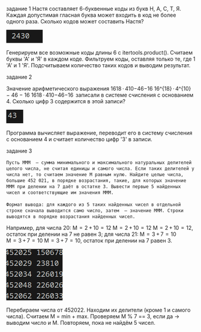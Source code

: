 задание 1
Настя составляет 6-буквенные коды из букв Н, А, С, Т, Я. Каждая допустимая гласная буква может входить в код не более одного раза. Сколько кодов может составить Настя?

![](Screenshot_20250227_142006.png)

Генерируем все возможные коды длины 6 с itertools.product().
Считаем буквы 'А' и 'Я' в каждом коде.
Фильтруем коды, оставляя только те, где 1 'А' и 1 'Я'.
Подсчитываем количество таких кодов и выводим результат.

задание 2

Значение арифметического выражения 1618 ⋅ 410−46−16 16^{18} · 4^{10} − 46 − 16 1618 ⋅ 410−46−16  записали в системе счисления с основанием 4. Сколько цифр 3 содержится в этой записи?

![](Screenshot_20250227_142226.png)

Программа вычисляет выражение, переводит его в систему счисления с основанием 4 и считает количество цифр '3' в записи.

задание 3

    Пусть MMM  — сумма минимального и максимального натуральных делителей целого числа, не считая единицы и самого числа. Если таких делителей у числа нет, то считаем значение M равным нулю. Найдите целые числа, большие 452 021, в порядке возрастания, такие, для которых значение MMM при делении на 7 даёт в остатке 3. Вывести первые 5 найденных чисел и соответствующие им значения MMM.

    Формат вывода: для каждого из 5 таких найденных чисел в отдельной строке сначала выводится само число, затем  — значение MMM. Строки выводятся в порядке возрастания найденных чисел.


 Например, для числа 20: M  =  2 + 10  =  12 M  =  2 + 10  =  12 M  =  2 + 10  =  12, остаток при делении на 7 не равен 3; для числа 21: M  =  3 + 7  =  10 M  =  3 + 7  =  10 M  =  3 + 7  =  10, остаток при делении на 7 равен 3.

![Alt text](Screenshot_20250227_142439.png)

Перебираем числа от 452022.
Находим их делители (кроме 1 и самого числа).
Считаем M = min + max.
Проверяем M % 7 == 3, если да → выводим число и M.
Повторяем, пока не найдём 5 чисел.

